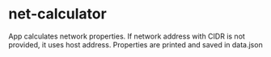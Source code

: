 # net-calculator
App calculates network properties. If network address with CIDR is not provided, it uses host address. Properties are printed and saved in data.json
